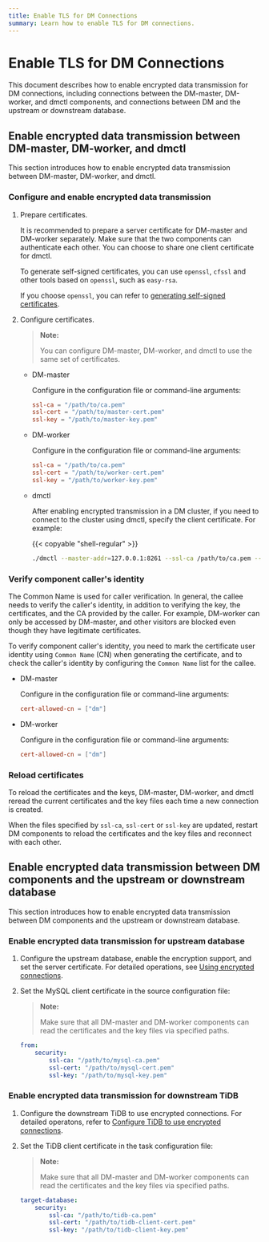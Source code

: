 ```yaml
---
title: Enable TLS for DM Connections
summary: Learn how to enable TLS for DM connections.
---
```


# Enable TLS for DM Connections

This document describes how to enable encrypted data transmission for DM connections, including connections between the DM-master, DM-worker, and dmctl components, and connections between DM and the upstream or downstream database.

## Enable encrypted data transmission between DM-master, DM-worker, and dmctl

This section introduces how to enable encrypted data transmission between DM-master, DM-worker, and dmctl.

### Configure and enable encrypted data transmission

1. Prepare certificates.

    It is recommended to prepare a server certificate for DM-master and DM-worker separately. Make sure that the two components can authenticate each other. You can choose to share one client certificate for dmctl.

    To generate self-signed certificates, you can use `openssl`, `cfssl` and other tools based on `openssl`, such as `easy-rsa`.

    If you choose `openssl`, you can refer to [generating self-signed certificates](dm-generate-self-signed-certificates.md).

2. Configure certificates.

    > **Note:**
    >
    > You can configure DM-master, DM-worker, and dmctl to use the same set of certificates.

    - DM-master

        Configure in the configuration file or command-line arguments:

        ```toml
        ssl-ca = "/path/to/ca.pem"
        ssl-cert = "/path/to/master-cert.pem"
        ssl-key = "/path/to/master-key.pem"
        ```

    - DM-worker

        Configure in the configuration file or command-line arguments:

        ```toml
        ssl-ca = "/path/to/ca.pem"
        ssl-cert = "/path/to/worker-cert.pem"
        ssl-key = "/path/to/worker-key.pem"
        ```

    - dmctl

        After enabling encrypted transmission in a DM cluster, if you need to connect to the cluster using dmctl, specify the client certificate. For example:

        {{< copyable "shell-regular" >}}

        ```bash
        ./dmctl --master-addr=127.0.0.1:8261 --ssl-ca /path/to/ca.pem --ssl-cert /path/to/client-cert.pem --ssl-key /path/to/client-key.pem
        ```

### Verify component caller's identity

The Common Name is used for caller verification. In general, the callee needs to verify the caller's identity, in addition to verifying the key, the certificates, and the CA provided by the caller. For example, DM-worker can only be accessed by DM-master, and other visitors are blocked even though they have legitimate certificates.

To verify component caller's identity, you need to mark the certificate user identity using `Common Name` (CN) when generating the certificate, and to check the caller's identity by configuring the `Common Name` list for the callee.

- DM-master

    Configure in the configuration file or command-line arguments:

    ```toml
    cert-allowed-cn = ["dm"]
    ```

- DM-worker

    Configure in the configuration file or command-line arguments:

    ```toml
    cert-allowed-cn = ["dm"]
    ```

### Reload certificates

To reload the certificates and the keys, DM-master, DM-worker, and dmctl reread the current certificates and the key files each time a new connection is created.

When the files specified by `ssl-ca`, `ssl-cert` or `ssl-key` are updated, restart DM components to reload the certificates and the key files and reconnect with each other.

## Enable encrypted data transmission between DM components and the upstream or downstream database

This section introduces how to enable encrypted data transmission between DM components and the upstream or downstream database.

### Enable encrypted data transmission for upstream database

1. Configure the upstream database, enable the encryption support, and set the server certificate. For detailed operations, see [Using encrypted connections](https://dev.mysql.com/doc/refman/5.7/en/using-encrypted-connections.html).

2. Set the MySQL client certificate in the source configuration file:

    > **Note:**
    >
    > Make sure that all DM-master and DM-worker components can read the certificates and the key files via specified paths.

    ```yaml
    from:
        security:
            ssl-ca: "/path/to/mysql-ca.pem"
            ssl-cert: "/path/to/mysql-cert.pem"
            ssl-key: "/path/to/mysql-key.pem"
    ```

### Enable encrypted data transmission for downstream TiDB

1. Configure the downstream TiDB to use encrypted connections. For detailed operatons,  refer to [Configure TiDB to use encrypted connections](https://docs.pingcap.com/tidb/stable/enable-tls-between-clients-and-servers#configure-tidb-to-use-encrypted-connections).

2. Set the TiDB client certificate in the task configuration file:

    > **Note:**
    >
    > Make sure that all DM-master and DM-worker components can read the certificates and the key files via specified paths.

    ```yaml
    target-database:
        security:
            ssl-ca: "/path/to/tidb-ca.pem"
            ssl-cert: "/path/to/tidb-client-cert.pem"
            ssl-key: "/path/to/tidb-client-key.pem"
    ```
